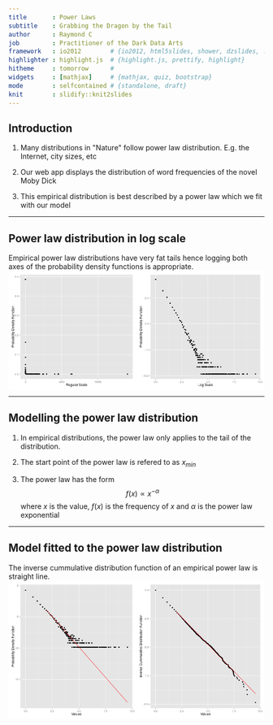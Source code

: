 ```yaml
---
title       : Power Laws
subtitle    : Grabbing the Dragon by the Tail
author      : Raymond C
job         : Practitioner of the Dark Data Arts
framework   : io2012        # {io2012, html5slides, shower, dzslides, ...}
highlighter : highlight.js  # {highlight.js, prettify, highlight}
hitheme     : tomorrow      # 
widgets     : [mathjax]     # {mathjax, quiz, bootstrap}
mode        : selfcontained # {standalone, draft}
knit        : slidify::knit2slides
---
```


## Introduction

1. Many distributions in "Nature" follow power law distribution. E.g. the Internet, city sizes, etc

2. Our web app displays the distribution of word frequencies of the novel Moby Dick

3. This empirical distribution is best described by a power law which we fit with our model

---

## Power law distribution in log scale
Empirical power law distributions have very fat tails hence logging both axes of the probability density functions is appropriate.
<img src="assets/fig/unnamed-chunk-1-1.png" title="plot of chunk unnamed-chunk-1" alt="plot of chunk unnamed-chunk-1" style="display: block; margin: auto;" />

---

## Modelling the power law distribution

1. In empirical distributions, the power law only applies to the tail of the distribution.

2. The start point of the power law is refered to as $x_{min}$

3. The power law has the form $$f(x) \propto x^{-\alpha}$$where $x$ is the value, $f(x)$ is the frequency of $x$ and $\alpha$ is the power law exponential

---

## Model fitted to the power law distribution

The inverse cummulative distribution function of an empirical power law is straight line.
<img src="assets/fig/unnamed-chunk-2-1.png" title="plot of chunk unnamed-chunk-2" alt="plot of chunk unnamed-chunk-2" style="display: block; margin: auto;" />
